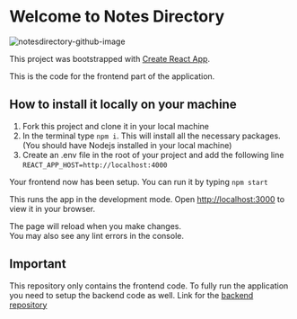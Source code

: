 # Welcome to Notes Directory
![notesdirectory-github-image](https://github.com/anik-bin/notesdirectory-frontend/assets/65410444/35aa51c2-0b07-4fd1-891f-f406e50bcf7a)

This project was bootstrapped with [Create React App](https://github.com/facebook/create-react-app).

This is the code for the frontend part of the application.

## How to install it locally on your machine

1. Fork this project and clone it in your local machine
2. In the terminal type `npm i`. This will install all the necessary packages. (You should have Nodejs installed in your local machine)
3. Create an .env file in the root of your project and add the following line `REACT_APP_HOST=http://localhost:4000`

Your frontend now has been setup. You can run it by typing `npm start`

This runs the app in the development mode.
Open [http://localhost:3000](http://localhost:3000) to view it in your browser.

The page will reload when you make changes.\
You may also see any lint errors in the console.

## Important

This repository only contains the frontend code. To fully run the application you need to setup the backend code as well.
Link for the [backend repository](https://github.com/anik-bin/notesdirectory-backend)